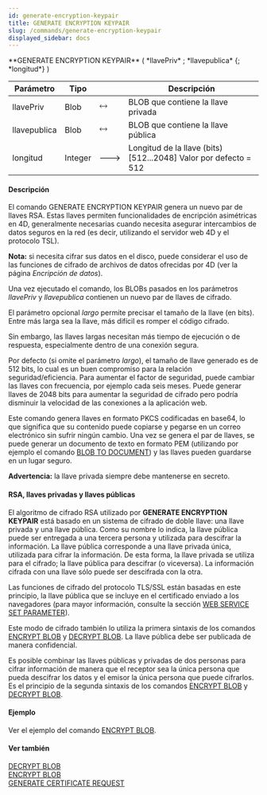 ```yaml
---
id: generate-encryption-keypair
title: GENERATE ENCRYPTION KEYPAIR
slug: /commands/generate-encryption-keypair
displayed_sidebar: docs
---
```


<!--REF #_command_.GENERATE ENCRYPTION KEYPAIR.Syntax-->**GENERATE ENCRYPTION KEYPAIR** ( *llavePriv* ; *llavepublica* {; *longitud*} )<!-- END REF-->
<!--REF #_command_.GENERATE ENCRYPTION KEYPAIR.Params-->
| Parámetro | Tipo |  | Descripción |
| --- | --- | --- | --- |
| llavePriv | Blob | &#x1F858; | BLOB que contiene la llave privada |
| llavepublica | Blob | &#x1F858; | BLOB que contiene la llave pública |
| longitud | Integer | &#x1F852; | Longitud de la llave (bits) [512...2048] Valor por defecto = 512 |

<!-- END REF-->

#### Descripción 

<!--REF #_command_.GENERATE ENCRYPTION KEYPAIR.Summary-->El comando GENERATE ENCRYPTION KEYPAIR genera un nuevo par de llaves RSA.<!-- END REF--> Estas llaves permiten funcionalidades de encripción asimétricas en 4D, generalmente necesarias cuando necesita asegurar intercambios de datos seguros en la red (es decir, utilizando el servidor web 4D y el protocolo TSL). 

**Nota:** si necesita cifrar sus datos en el disco, puede considerar el uso de las funciones de cifrado de archivos de datos ofrecidas por 4D (ver la página *Encripción de datos*). 

Una vez ejecutado el comando, los BLOBs pasados en los parámetros *llavePriv* y *llavepublica* contienen un nuevo par de llaves de cifrado.

El parámetro opcional *largo* permite precisar el tamaño de la llave (en bits). Entre más larga sea la llave, más difícil es romper el código cifrado.

Sin embargo, las llaves largas necesitan más tiempo de ejecución o de respuesta, especialmente dentro de una conexión segura.

Por defecto (si omite el parámetro *largo*), el tamaño de llave generado es de 512 bits, lo cual es un buen compromiso para la relación seguridad/eficiencia. Para aumentar el factor de seguridad, puede cambiar las llaves con frecuencia, por ejemplo cada seis meses. Puede generar llaves de 2048 bits para aumentar la seguridad de cifrado pero podría disminuir la velocidad de las conexiones a la aplicación web.

Este comando genera llaves en formato PKCS codificadas en base64, lo que significa que su contenido puede copiarse y pegarse en un correo electrónico sin sufrir ningún cambio. Una vez se genera el par de llaves, se puede generar un documento de texto en formato PEM (utilizando por ejemplo el comando [BLOB TO DOCUMENT](blob-to-document.md)) y las llaves pueden guardarse en un lugar seguro.

**Advertencia:** la llave privada siempre debe mantenerse en secreto.

#### RSA, llaves privadas y llaves públicas 

El algoritmo de cifrado RSA utilizado por **GENERATE ENCRYPTION KEYPAIR** está basado en un sistema de cifrado de doble llave: una llave privada y una llave pública. Como su nombre lo indica, la llave pública puede ser entregada a una tercera persona y utilizada para descifrar la información. La llave pública corresponde a una llave privada única, utilizada para cifrar la información. De esta forma, la llave privada se utiliza para el cifrado; la llave pública para descifrar (o viceversa). La información cifrada con una llave sólo puede ser descifrada con la otra.

Las funciones de cifrado del protocolo TLS/SSL están basadas en este principio, la llave pública que se incluye en el certificado enviado a los navegadores (para mayor información, consulte la sección [WEB SERVICE SET PARAMETER](web-service-set-parameter.md)). 

Este modo de cifrado también lo utiliza la primera sintaxis de los comandos [ENCRYPT BLOB](encrypt-blob.md) y [DECRYPT BLOB](decrypt-blob.md). La llave pública debe ser publicada de manera confidencial. 

Es posible combinar las llaves públicas y privadas de dos personas para cifrar información de manera que el receptor sea la única persona que pueda descifrar los datos y el emisor la única persona que puede cifrarlos. Es el principio de la segunda sintaxis de los comandos [ENCRYPT BLOB](encrypt-blob.md) y [DECRYPT BLOB](decrypt-blob.md).

#### Ejemplo 

Ver el ejemplo del comando [ENCRYPT BLOB](encrypt-blob.md "ENCRYPT BLOB").

#### Ver también 

[DECRYPT BLOB](decrypt-blob.md)  
[ENCRYPT BLOB](encrypt-blob.md)  
[GENERATE CERTIFICATE REQUEST](generate-certificate-request.md)  